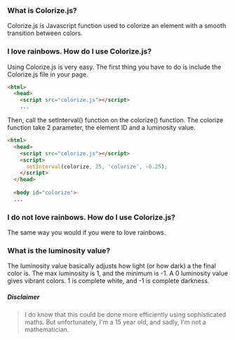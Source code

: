 ### What is Colorize.js?
Colorize.js is Javascript function used to colorize an element with a smooth transition between colors.

### I love rainbows. How do I use Colorize.js?
Using Colorize.js is very easy. The first thing you have to do is include the Colorize.js file in your page.
```html
<html>
  <head>
    <script src="colorize.js"></script>
    ...
```
Then, call the setInterval() function on the colorize() function. The colorize function take 2 parameter, the element ID and a luminosity value.
```html
<html>
  <head>
    <script src="colorize.js"></script>
    <script>
      setInterval(colorize, 25, 'colorize', -0.25);
    </script>
  </head>
  
  <body id="colorize">
  ...
```
### I do not love rainbows. How do I use Colorize.js?
The same way you would if you were to love rainbows.

### What is the luminosity value?
The luminosity value basically adjusts how light (or how dark) a the final color is. The max luminosity is 1, and the minimum is -1. A 0 luminosity value gives vibrant colors. 1 is complete white, and -1 is complete darkness.


##### Disclaimer
> I do know that this could be done more efficiently using sophisticated maths. But unfortunately, I'm a 15 year old, and sadly, I'm not a mathematician.
